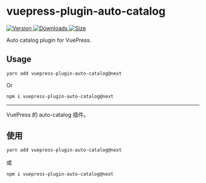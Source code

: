 # vuepress-plugin-auto-catalog

[![Version](https://img.shields.io/npm/v/vuepress-plugin-auto-catalog/next.svg?style=flat-square&logo=npm) ![Downloads](https://img.shields.io/npm/dm/vuepress-plugin-auto-catalog.svg?style=flat-square&logo=npm) ![Size](https://img.shields.io/bundlephobia/min/vuepress-plugin-auto-catalog?style=flat-square&logo=npm)](https://www.npmjs.com/package/vuepress-plugin-auto-catalog)

Auto catalog plugin for VuePress.

## Usage

```bash
yarn add vuepress-plugin-auto-catalog@next
```

Or

```bash
npm i vuepress-plugin-auto-catalog@next
```

---

VuePress 的 auto-catalog 插件。

## 使用

```bash
yarn add vuepress-plugin-auto-catalog@next
```

或

```bash
npm i vuepress-plugin-auto-catalog@next
```
